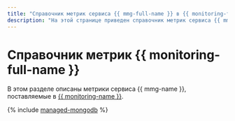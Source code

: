 ```yaml
---
title: "Справочник метрик сервиса {{ mmg-full-name }} в {{ monitoring-full-name }}"
description: "На этой странице приведен справочник метрик сервиса {{ mmg-name }}, поставляемых в {{ monitoring-full-name }}."
---
```


# Справочник метрик {{ monitoring-full-name }}

В этом разделе описаны метрики сервиса {{ mmg-name }}, поставляемые в [{{ monitoring-name }}](../monitoring/).

{% include [managed-mongodb](../_includes/monitoring/metrics-ref/managed-mongodb.md) %}